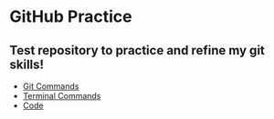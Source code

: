 # GitHub Practice

## Test repository to practice and refine my git skills!

- [Git Commands](/git_commands.md)
- [Terminal Commands](/terminal_commands.md)
- [Code](/code_list.md)


